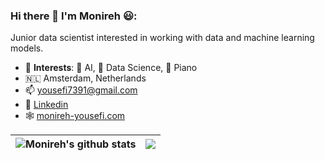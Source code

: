 ### Hi there 👋 I'm Monireh 😃:

Junior data scientist interested in working with data and machine learning models.

- 💙 **Interests**: 🤖 AI, 📐 Data Science, 🎹 Piano
- 🇳🇱 Amsterdam, Netherlands
- 📫 [yousefi7391@gmail.com](mailto:yousefi7391@gmail.com)
- 🔗 [Linkedin](https://www.linkedin.com/in/monireh-yousefi/)
- 🕸️ [monireh-yousefi.com](https://monireh-yousefi.com/)

| <img align="center" src="https://github-readme-stats.vercel.app/api?username=monireh-yousefi&show_icons=true&hide_border=true" alt="Monireh's github stats" /> | <img align="center" src="https://github-readme-stats.vercel.app/api/top-langs/?username=monireh-yousefi&layout=compact&hide_border=true" /> |
| ------------- | ------------- |

